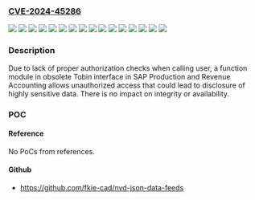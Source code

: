 ### [CVE-2024-45286](https://cve.mitre.org/cgi-bin/cvename.cgi?name=CVE-2024-45286)
![](https://img.shields.io/static/v1?label=Product&message=SAP%20Production%20and%20Revenue%20Accounting%20(Tobin%20interface)&color=blue)
![](https://img.shields.io/static/v1?label=Version&message=IS-PRA%20605%20&color=brightgreen)
![](https://img.shields.io/static/v1?label=Version&message=IS-PRA%20606%20&color=brightgreen)
![](https://img.shields.io/static/v1?label=Version&message=IS-PRA%20616%20&color=brightgreen)
![](https://img.shields.io/static/v1?label=Version&message=IS-PRA%20617%20&color=brightgreen)
![](https://img.shields.io/static/v1?label=Version&message=IS-PRA%20618%20&color=brightgreen)
![](https://img.shields.io/static/v1?label=Version&message=IS-PRA%20800%20&color=brightgreen)
![](https://img.shields.io/static/v1?label=Version&message=IS-PRA%20801%20&color=brightgreen)
![](https://img.shields.io/static/v1?label=Version&message=IS-PRA%20802%20&color=brightgreen)
![](https://img.shields.io/static/v1?label=Version&message=IS-PRA%20803%20&color=brightgreen)
![](https://img.shields.io/static/v1?label=Version&message=IS-PRA%20804%20&color=brightgreen)
![](https://img.shields.io/static/v1?label=Version&message=IS-PRA%20805%20&color=brightgreen)
![](https://img.shields.io/static/v1?label=Version&message=S4CEXT%20106%20&color=brightgreen)
![](https://img.shields.io/static/v1?label=Version&message=S4CEXT%20107%20&color=brightgreen)
![](https://img.shields.io/static/v1?label=Version&message=S4CEXT%20108%20&color=brightgreen)
![](https://img.shields.io/static/v1?label=Vulnerability&message=CWE-862%3A%20Missing%20Authorization&color=brightgreen)

### Description

Due to lack of proper authorization checks when calling user, a function module in obsolete Tobin interface in SAP Production and Revenue Accounting allows unauthorized access that could lead to disclosure of highly sensitive data. There is no impact on integrity or availability.

### POC

#### Reference
No PoCs from references.

#### Github
- https://github.com/fkie-cad/nvd-json-data-feeds


